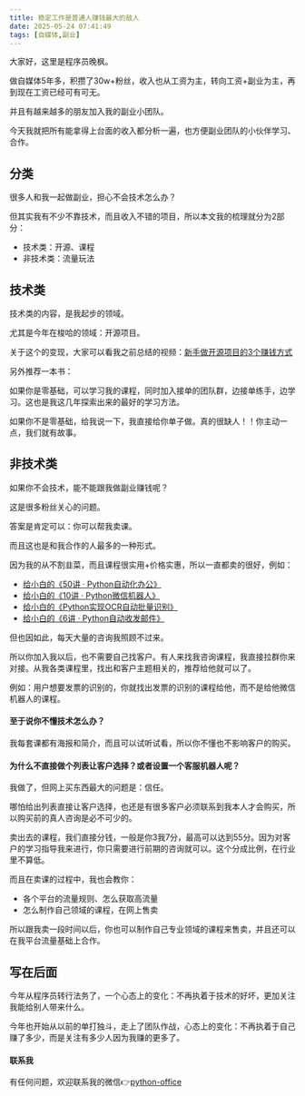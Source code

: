```yaml
---
title: 稳定工作是普通人赚钱最大的敌人
date: 2025-05-24 07:41:49
tags: [自媒体,副业]
---
```



大家好，这里是程序员晚枫。



做自媒体5年多，积攒了30w+粉丝，收入也从工资为主，转向工资+副业为主，再到现在工资已经可有可无。

并且有越来越多的朋友加入我的副业小团队。

今天我就把所有能拿得上台面的收入都分析一遍，也方便副业团队的小伙伴学习、合作。

## 分类

很多人和我一起做副业，担心不会技术怎么办？

但其实我有不少不靠技术，而且收入不错的项目，所以本文我的梳理就分为2部分：

- 技术类：开源、课程
- 非技术类：流量玩法


## 技术类

技术类的内容，是我起步的领域。

尤其是今年在梭哈的领域：开源项目。

关于这个的变现，大家可以看我之前总结的视频：[新手做开源项目的3个赚钱方式 ](https://mbd.baidu.com/newspage/data/videolanding?nid=sv_3223079879419181339)

另外推荐一本书：


如果你是零基础，可以学习我的课程，同时加入接单的团队群，边接单练手，边学习。这也是我这几年探索出来的最好的学习方法。

如果你不是零基础，给我说一下，我直接给你单子做。真的很缺人！！你主动一点，我们就有故事。

## 非技术类

如果你不会技术，能不能跟我做副业赚钱呢？

这是很多粉丝关心的问题。

答案是肯定可以：你可以帮我卖课。

而且这也是和我合作的人最多的一种形式。

因为我的从不割韭菜，而且课程很实用+价格实惠，所以一直都卖的很好，例如：


- [给小白的《50讲 · Python自动化办公》](https://www.python-office.com/course/50-python-office.html)
- [给小白的《10讲 · Python微信机器人》](https://www.python-office.com/course-002/10-PyOfficeRobot/10-PyOfficeRobot.html)
- [给小白的《Python实现OCR自动批量识别》](https://www.python-office.com/course-002/5-poocr/5-poocr.html)
- [给小白的《6讲 · Python自动收发邮件》](https://www.python-office.com/course-002/poemail/poemail.html)


但也因如此，每天大量的咨询我照顾不过来。

所以你加入我以后，也不需要自己找客户。有人来找我咨询课程，我直接拉群你来对接。从我各类课程里，找出和客户主题相关的，推荐给他就可以了。

例如：用户想要发票的识别的，你就找出发票的识别的课程给他，而不是给他微信机器人的课程。

#### 至于说你不懂技术怎么办？

我每套课都有海报和简介，而且可以试听试看，所以你不懂也不影响客户的购买。

#### 为什么不直接做个列表让客户选择？或者设置一个客服机器人呢？

我做了，但网上买东西最大的问题是：信任。

哪怕给出列表直接让客户选择，也还是有很多客户必须联系到我本人才会购买，所以购买前的真人咨询是必不可少的。

卖出去的课程，我们直接分钱，一般是你3我7分，最高可以达到55分。因为对客户的学习指导我来进行，你只需要进行前期的咨询就可以。这个分成比例，在行业里不算低。

而且在卖课的过程中，我也会教你：
- 各个平台的流量规则、怎么获取高流量
- 怎么制作自己领域的课程，在网上售卖

所以跟我卖一段时间以后，你也可以制作自己专业领域的课程来售卖，并且还可以在我平台流量基础上合作。


## 写在后面

今年从程序员转行法务了，一个心态上的变化：不再执着于技术的好坏，更加关注我能给别人带来什么。

今年也开始从以前的单打独斗，走上了团队作战，心态上的变化：不再执着于自己赚了多少，而是关注有多少人因为我赚的更多了。



#### 联系我

有任何问题，欢迎联系我的微信👉[python-office](http://www.python4office.cn/wechat-qrcode/)
